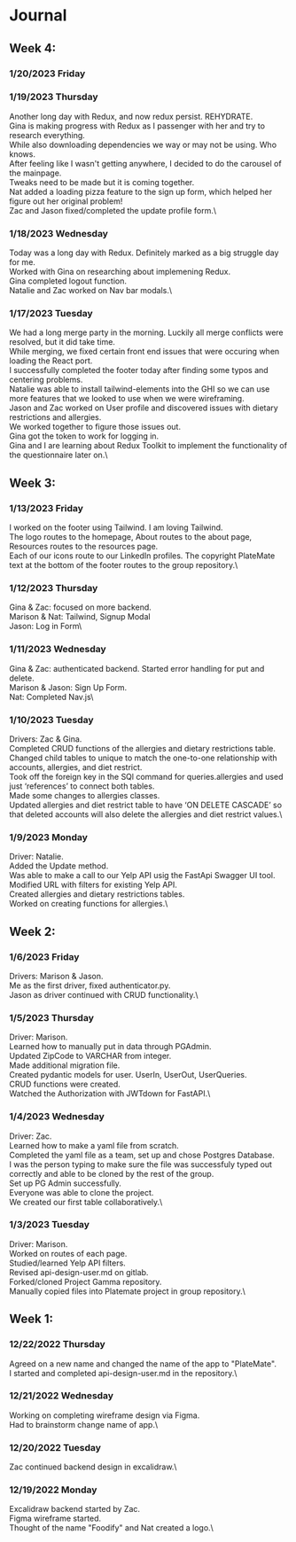# Journal

## Week 4:

### 1/20/2023 Friday

### 1/19/2023 Thursday

Another long day with Redux, and now redux persist. REHYDRATE. \
Gina is making progress with Redux as I passenger with her and try to research everything. \
While also downloading dependencies we way or may not be using. Who knows. \
After feeling like I wasn't getting anywhere, I decided to do the carousel of the mainpage. \
Tweaks need to be made but it is coming together. \
Nat added a loading pizza feature to the sign up form, which helped her figure out her original problem! \
Zac and Jason fixed/completed the update profile form.\

### 1/18/2023 Wednesday

Today was a long day with Redux. Definitely marked as a big struggle day for me. \
Worked with Gina on researching about implemening Redux. \
Gina completed logout function. \
Natalie and Zac worked on Nav bar modals.\

### 1/17/2023 Tuesday

We had a long merge party in the morning. Luckily all merge conflicts were resolved, but it did take time.\
While merging, we fixed certain front end issues that were occuring when loading the React port.\
I successfully completed the footer today after finding some typos and centering problems.\
Natalie was able to install tailwind-elements into the GHI so we can use more features that we looked to use when we were wireframing.\
Jason and Zac worked on User profile and discovered issues with dietary restrictions and allergies.\
We worked together to figure those issues out.\
Gina got the token to work for logging in.\
Gina and I are learning about Redux Toolkit to implement the functionality of the questionnaire later on.\

## Week 3:

### 1/13/2023 Friday

I worked on the footer using Tailwind. I am loving Tailwind.\
The logo routes to the homepage, About routes to the about page, Resources routes to the resources page.\
Each of our icons route to our LinkedIn profiles. The copyright PlateMate text at the bottom of the footer routes to the group repository.\

### 1/12/2023 Thursday

Gina & Zac: focused on more backend.\
Marison & Nat: Tailwind, Signup Modal\
Jason: Log in Form\

### 1/11/2023 Wednesday

Gina & Zac: authenticated backend. Started error handling for put and delete.\
Marison & Jason: Sign Up Form.\
Nat: Completed Nav.js\

### 1/10/2023 Tuesday

Drivers: Zac & Gina.\
Completed CRUD functions of the allergies and dietary restrictions table.\
Changed child tables to unique to match the one-to-one relationship with accounts, allergies, and diet restrict.\
Took off the foreign key in the SQl command for queries.allergies and used just ‘references’ to connect both tables. \
Made some changes to allergies classes.\
Updated allergies and diet restrict table to have ‘ON DELETE CASCADE’ so that deleted accounts will also delete the allergies and diet restrict values.\

### 1/9/2023 Monday

Driver: Natalie.\
Added the Update method.\
Was able to make a call to our Yelp API usig the FastApi Swagger UI tool.\
Modified URL with filters for existing Yelp API. \
Created allergies and dietary restrictions tables.\
Worked on creating functions for allergies.\

## Week 2:

### 1/6/2023 Friday

Drivers: Marison & Jason.\
Me as the first driver, fixed authenticator.py.\
Jason as driver continued with CRUD functionality.\

### 1/5/2023 Thursday

Driver: Marison.\
Learned how to manually put in data through PGAdmin.\
Updated ZipCode to VARCHAR from integer.\
Made additional migration file.\
Created pydantic models for user. UserIn, UserOut, UserQueries.\
CRUD functions were created.\
Watched the Authorization with JWTdown for FastAPI.\

### 1/4/2023 Wednesday

Driver: Zac.\
Learned how to make a yaml file from scratch.\
Completed the yaml file as a team, set up and chose Postgres Database.\
I was the person typing to make sure the file was successfuly typed out correctly and able to be cloned by the rest of the group.\
Set up PG Admin successfully.\
Everyone was able to clone the project.\
We created our first table collaboratively.\

### 1/3/2023 Tuesday

Driver: Marison.\
Worked on routes of each page.\
Studied/learned Yelp API filters.\
Revised api-design-user.md on gitlab.\
Forked/cloned Project Gamma repository.\
Manually copied files into Platemate project in group repository.\

## Week 1:

### 12/22/2022 Thursday

Agreed on a new name and changed the name of the app to "PlateMate".\
I started and completed api-design-user.md in the repository.\

### 12/21/2022 Wednesday

Working on completing wireframe design via Figma.\
Had to brainstorm change name of app.\

### 12/20/2022 Tuesday

Zac continued backend design in excalidraw.\

### 12/19/2022 Monday

Excalidraw backend started by Zac.\
Figma wireframe started.\
Thought of the name "Foodify" and Nat created a logo.\
